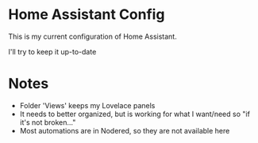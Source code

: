 # Home Assistant Config

This is my current configuration of Home Assistant.

I'll try to keep it up-to-date


# Notes

- Folder 'Views' keeps my Lovelace panels
- It needs to better organized, but is working for what I want/need so "if it's not broken..."
- Most automations are in Nodered, so they are not available here
